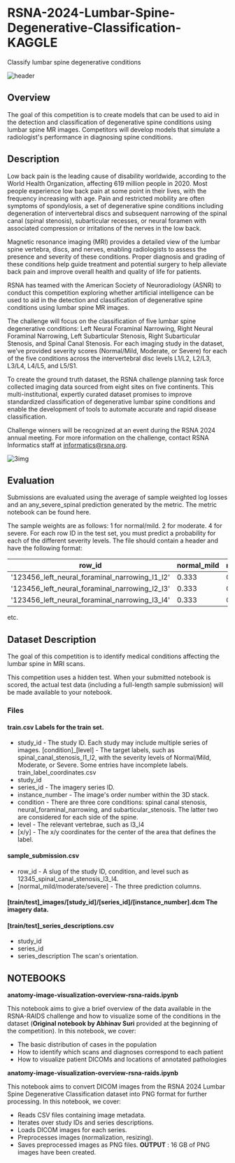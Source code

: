 # RSNA-2024-Lumbar-Spine-Degenerative-Classification-KAGGLE
Classify lumbar spine degenerative conditions

![header](https://github.com/user-attachments/assets/64805055-afa7-4b6a-ba1f-e6218a0b4b69)


## Overview
The goal of this competition is to create models that can be used to aid in the detection and classification of degenerative spine conditions using lumbar spine MR images. Competitors will develop models that simulate a radiologist's performance in diagnosing spine conditions.

## Description
Low back pain is the leading cause of disability worldwide, according to the World Health Organization, affecting 619 million people in 2020. Most people experience low back pain at some point in their lives, with the frequency increasing with age. Pain and restricted mobility are often symptoms of spondylosis, a set of degenerative spine conditions including degeneration of intervertebral discs and subsequent narrowing of the spinal canal (spinal stenosis), subarticular recesses, or neural foramen with associated compression or irritations of the nerves in the low back.

Magnetic resonance imaging (MRI) provides a detailed view of the lumbar spine vertebra, discs, and nerves, enabling radiologists to assess the presence and severity of these conditions. Proper diagnosis and grading of these conditions help guide treatment and potential surgery to help alleviate back pain and improve overall health and quality of life for patients.

RSNA has teamed with the American Society of Neuroradiology (ASNR) to conduct this competition exploring whether artificial intelligence can be used to aid in the detection and classification of degenerative spine conditions using lumbar spine MR images.

The challenge will focus on the classification of five lumbar spine degenerative conditions: Left Neural Foraminal Narrowing, Right Neural Foraminal Narrowing, Left Subarticular Stenosis, Right Subarticular Stenosis, and Spinal Canal Stenosis. For each imaging study in the dataset, we’ve provided severity scores (Normal/Mild, Moderate, or Severe) for each of the five conditions across the intervertebral disc levels L1/L2, L2/L3, L3/L4, L4/L5, and L5/S1.

To create the ground truth dataset, the RSNA challenge planning task force collected imaging data sourced from eight sites on five continents. This multi-institutional, expertly curated dataset promises to improve standardized classification of degenerative lumbar spine conditions and enable the development of tools to automate accurate and rapid disease classification.

Challenge winners will be recognized at an event during the RSNA 2024 annual meeting. For more information on the challenge, contact RSNA Informatics staff at informatics@rsna.org.

![3img](https://github.com/user-attachments/assets/229cc15e-373b-4ea0-8516-3cf7abbe0183)


## Evaluation
Submissions are evaluated using the average of sample weighted log losses and an any_severe_spinal prediction generated by the metric. The metric notebook can be found here.

The sample weights are as follows:
1 for normal/mild.
2 for moderate.
4 for severe.
For each row ID in the test set, you must predict a probability for each of the different severity levels. The file should contain a header and have the following format:

| row_id | normal_mild | moderate | severe |
| --- | --- | --- | --- |
| '123456_left_neural_foraminal_narrowing_l1_l2' | 0.333 | 0.333 | 0.333 |
| '123456_left_neural_foraminal_narrowing_l2_l3' | 0.333 | 0.333 | 0.333 |
| '123456_left_neural_foraminal_narrowing_l3_l4' | 0.333 | 0.333 | 0.333 |
etc.

## Dataset Description
The goal of this competition is to identify medical conditions affecting the lumbar spine in MRI scans.

This competition uses a hidden test. When your submitted notebook is scored, the actual test data (including a full-length sample submission) will be made available to your notebook.

### Files
#### train.csv Labels for the train set.
- study_id - The study ID. Each study may include multiple series of images.
[condition]_[level] - The target labels, such as spinal_canal_stenosis_l1_l2, with the severity levels of Normal/Mild, Moderate, or Severe. Some entries have incomplete labels.
train_label_coordinates.csv
- study_id
- series_id - The imagery series ID.
- instance_number - The image's order number within the 3D stack.
- condition - There are three core conditions: spinal canal stenosis, neural_foraminal_narrowing, and subarticular_stenosis. The latter two are considered for each side of the spine.
- level - The relevant vertebrae, such as l3_l4
- [x/y] - The x/y coordinates for the center of the area that defines the label.

#### sample_submission.csv
- row_id - A slug of the study ID, condition, and level such as 12345_spinal_canal_stenosis_l3_l4.
- [normal_mild/moderate/severe] - The three prediction columns.

#### [train/test]_images/[study_id]/[series_id]/[instance_number].dcm The imagery data.
#### [train/test]_series_descriptions.csv
- study_id
- series_id
- series_description The scan's orientation.

## NOTEBOOKS
**anatomy-image-visualization-overview-rsna-raids.ipynb**

This notebook aims to give a brief overview of the data available in the RSNA-RAIDS challenge and how to visualize some of the conditions in the dataset (**Original notebook by Abhinav Suri** provided at the beginning of the competition).
In this notebook, we cover:
* The basic distribution of cases in the population
* How to identify which scans and diagnoses correspond to each patient
* How to visualize patient DICOMs and locations of annotated pathologies

**anatomy-image-visualization-overview-rsna-raids.ipynb**

This notebook aims to convert DICOM images from the RSNA 2024 Lumbar Spine Degenerative Classification dataset into PNG format for further processing.
In this notebook, we cover:
* Reads CSV files containing image metadata.
* Iterates over study IDs and series descriptions.
* Loads DICOM images for each series.
* Preprocesses images (normalization, resizing).
* Saves preprocessed images as PNG files.
**OUTPUT** : 16 GB of PNG images have been created.

